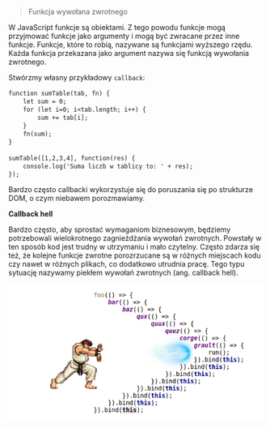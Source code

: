 > Funkcja wywołana zwrotnego

W JavaScript funkcje są obiektami. Z tego powodu funkcje mogą przyjmować funkcje jako argumenty i mogą być zwracane przez inne funkcje. Funkcje, które to robią, nazywane są funkcjami wyższego rzędu. Każda funkcja przekazana jako argument nazywa się funkcją wywołania zwrotnego.

Stwórzmy własny przykładowy `callback`:

```
function sumTable(tab, fn) {
    let sum = 0;
    for (let i=0; i<tab.length; i++) {
        sum += tab[i];
    }
    fn(sum);
}

sumTable([1,2,3,4], function(res) {
    console.log('Suma liczb w tablicy to: ' + res);
});
```
Bardzo często callbacki wykorzystuje się do poruszania się po strukturze DOM, o czym niebawem porozmawiamy.


**Callback hell**

Bardzo często, aby sprostać wymaganiom biznesowym, będziemy potrzebowali wielokrotnego zagnieżdżania wywołań zwrotnych. Powstały w ten sposób kod jest trudny w utrzymaniu i mało czytelny. Często zdarza się też, że kolejne funkcje zwrotne porozrzucane są w różnych miejscach kodu czy nawet w różnych plikach, co dodatkowo utrudnia pracę. Tego typu sytuację nazywamy piekłem wywołań zwrotnych (ang. callback hell).

![callback-hell](callback-hell.png)